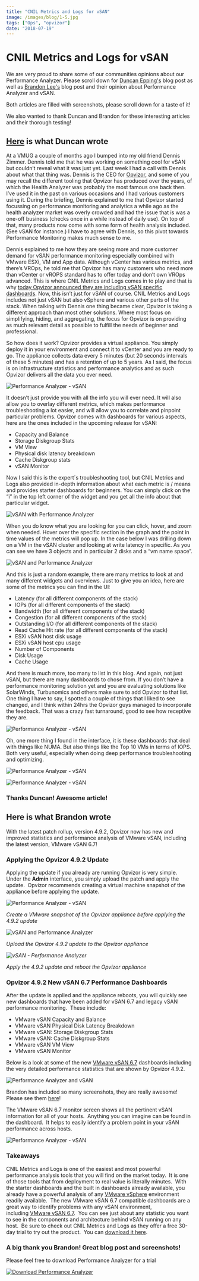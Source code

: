 ```yaml
---
title: "CNIL Metrics and Logs for vSAN"
image: /images/blog/1-5.jpg
tags: ["Ops", "opvizor"]
date: "2018-07-19"
---
```


# CNIL Metrics and Logs for vSAN

We are very proud to share some of our communities opinions about our Performance Analyzer. Please scroll down for [Duncan Epping's](http://twitter.com/duncanyb) blog post as well as [Brandon Lee's](https://www.virtualizationhowto.com/) blog post and their opinion about Performance Analyzer and vSAN.

Both articles are filled with screenshots, please scroll down for a taste of it!

We also wanted to thank Duncan and Brandon for these interesting articles and their thorough testing! 

## [Here](http://www.yellow-bricks.com/2018/07/10/opvizor-performance-analyzer/) is what Duncan wrote

At a VMUG a couple of months ago I bumped into my old friend Dennis Zimmer. Dennis told me that he was working on something cool for vSAN but couldn’t reveal what it was just yet. Last week I had a call with Dennis about what that thing was. Dennis is the CEO for [Opvizor](https://www.opvizor.com/), and some of you may recall the different tooling that Opvizor has produced over the years, of which the Health Analyzer was probably the most famous one back then. I’ve used it in the past on various occasions and I had various customers using it. During the briefing, Dennis explained to me that Opvizor started focussing on performance monitoring and analytics a while ago as the health analyzer market was overly crowded and had the issue that is was a one-off business (checks once in a while instead of daily use). On top of that, many products now come with some form of health analysis included. (See vSAN for instance.) I have to agree with Dennis, so this pivot towards Performance Monitoring makes much sense to me.

Dennis explained to me how they are seeing more and more customer demand for vSAN performance monitoring especially combined with VMware ESXi, VM and App data. Although vCenter has various metrics, and there’s VROps, he told me that Opvizor has many customers who need more than vCenter or vROPS standard has to offer today and don’t own VROps advanced. This is where CNIL Metrics and Logs comes in to play and that is why [today Opvizor announced they are including vSAN specific dashboards](https://www.opvizor.com/new-vmware-vsan-monitoring-and-performance-troubleshooting-extension). Now, this isn’t just for vSAN of course. CNIL Metrics and Logs includes not just vSAN but also vSphere and various other parts of the stack. When talking with Dennis one thing became clear, Opvizor is taking a different approach than most other solutions. Where most focus on simplifying, hiding, and aggregating, the focus for Opvizor is on providing as much relevant detail as possible to fulfill the needs of beginner and professional.

So how does it work? Opvizor provides a virtual appliance. You simply deploy it in your environment and connect it to vCenter and you are ready to go. The appliance collects data every 5 minutes (but 20 seconds intervals of these 5 minutes) and has a retention of up to 5 years. As I said, the focus is on infrastructure statistics and performance analytics and as such Opvizor delivers all the data you ever need.

![Performance Analyzer - vSAN](/images/blog/1-5.jpg)

It doesn’t just provide you with all the info you will ever need. It will also allow you to overlay different metrics, which makes performance troubleshooting a lot easier, and will allow you to correlate and pinpoint particular problems. Opvizor comes with dashboards for various aspects, here are the ones included in the upcoming release for vSAN:

- Capacity and Balance
- Storage Diskgroup Stats
- VM View
- Physical disk latency breakdown
- Cache Diskgroup stats
- vSAN Monitor

Now I said this is the expert´s troubleshooting tool, but CNIL Metrics and Logs also provided in-depth information about what each metric is / means and provides starter dashboards for beginners. You can simply click on the “i” in the top left corner of the widget and you get all the info about that particular widget.

![vSAN with Performance Analyzer](/images/blog/2-4.jpg)

When you do know what you are looking for you can click, hover, and zoom when needed. Hover over the specific section in the graph and the point in time values of the metrics will pop up. In the case below I was drilling down on a VM in the vSAN cluster and looking at write latency in specific. As you can see we have 3 objects and in particular 2 disks and a “vm name space”.

![vSAN and Performance Analyzer](/images/blog/3-4.jpg)

And this is just a random example, there are many metrics to look at and many different widgets and overviews. Just to give you an idea, here are some of the metrics you can find in the UI:

- Latency (for all different components of the stack)
- IOPs (for all different components of the stack)
- Bandwidth (for all different components of the stack)
- Congestion (for all different components of the stack)
- Outstanding I/O (for all different components of the stack)
- Read Cache Hit rate (for all different components of the stack)
- ESXi vSAN host disk usage
- ESXi vSAN host cpu usage
- Number of Components
- Disk Usage
- Cache Usage

And there is much more, too many to list in this blog. And again, not just vSAN, but there are many dashboards to chose from. If you don’t have a performance monitoring solution yet and you are evaluating solutions like SolarWinds, Turbunomics and others make sure to add Opvizor to that list. One thing I have to say, I spotted a couple of things that I liked to see changed, and I think within 24hrs the Opvizor guys managed to incorporate the feedback. That was a crazy fast turnaround, good to see how receptive they are.

![Performance Analyzer - vSAN](/images/blog/4-3.jpg)

Oh, one more thing I found in the interface, it is these dashboards that deal with things like NUMA. But also things like the Top 10 VMs in terms of IOPS. Both very useful, especially when doing deep performance troubleshooting and optimizing.

![Performance Analyzer - vSAN](/images/blog/5-3.jpg)

![Performance Analyzer - vSAN](/images/blog/6-2.jpg)

### Thanks Duncan! Awesome article!

## Here is what Brandon wrote

With the latest patch rollup, version 4.9.2, Opvizor now has new and improved statistics and performance analysis of VMware vSAN, including the latest version, VMware vSAN 6.7!

### Applying the Opvizor 4.9.2 Update

Applying the update if you already are running Opvizor is very simple.  Under the **Admin** interface, you simply upload the patch and apply the update.  Opvizor recommends creating a virtual machine snapshot of the appliance before applying the update.

![Performance Analyzer - vSAN](/images/blog/1-3.png)

_Create a VMware snapshot of the Opvizor appliance before applying the 4.9.2 update_

![vSAN and Performance Analyzer](/images/blog/2-3.png)

_Upload the Opvizor 4.9.2 update to the Opvizor appliance_

_![vSAN - Performance Analyzer](/images/blog/3-3.png)_

_Apply the 4.9.2 update and reboot the Opvizor appliance_

### Opvizor 4.9.2 New vSAN 6.7 Performance Dashboards

After the update is applied and the appliance reboots, you will quickly see new dashboards that have been added for vSAN 6.7 and legacy vSAN performance monitoring.  These include:

- VMware vSAN Capacity and Balance
- VMware vSAN Physical Disk Latency Breakdown
- VMware vSAN: Storage Diskgroup Stats
- VMware vSAN: Cache Diskgroup Stats
- VMware vSAN VM View
- VMware vSAN Monitor

Below is a look at some of the new [VMware vSAN 6.7](https://www.virtualizationhowto.com/2018/07/replace-or-change-vmware-vsan-witness-host-with-vsphere-6-7-appliance/) dashboards including the very detailed performance statistics that are shown by Opvizor 4.9.2.

![Performance Analyzer and vSAN](/images/blog/4.png)

Brandon has included so many screenshots, they are really awesome! Please see them [here](https://www.virtualizationhowto.com/2018/07/opvizor-performance-analyzer-new-vsan-6-7-performance-analysis/)!

The VMware vSAN 6.7 monitor screen shows all the pertinent vSAN information for all of your hosts.  Anything you can imagine can be found in the dashboard.  It helps to easily identify a problem point in your vSAN performance across hosts.

![Performance Analyzer - vSAN](/images/blog/5-1.png)

### Takeaways

CNIL Metrics and Logs is one of the easiest and most powerful performance analysis tools that you will find on the market today.  It is one of those tools that from deployment to real value is literally minutes.  With the starter dashboards and the built in dashboards already available, you already have a powerful analysis of any [VMware vSphere](https://www.virtualizationhowto.com/2018/07/vmware-vsphere-6-7-new-performance-improvements/) environment readily available.  The new VMware vSAN 6.7 compatible dashboards are a great way to identify problems with any vSAN environment, including [VMware vSAN 6.7](https://www.virtualizationhowto.com/2018/04/configuring-vmware-esxi-6-7-quick-boot-and-html5-vsphere-update-manager-vum/).  You can see just about any statistic you want to see in the components and architecture behind vSAN running on any host.  Be sure to check out CNIL Metrics and Logs as they offer a free 30-day trial to try out the product.  You can [download it here](https://www.opvizor.com/).

### A big thank you Brandon! Great blog post and screenshots! 

Please feel free to download Performance Analyzer for a trial

[![Download Performance Analyzer](/images/blog/button_download-performance-analyzer-6-360x41-4.png)](https://www.opvizor.com/)
